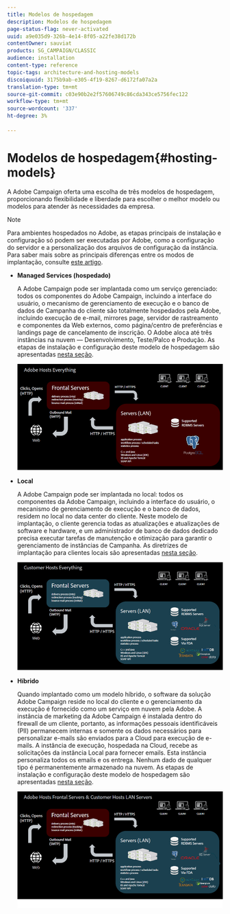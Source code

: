 ```yaml
---
title: Modelos de hospedagem
description: Modelos de hospedagem
page-status-flag: never-activated
uuid: a9e035d9-326b-4e14-8f05-a22fe38d172b
contentOwner: sauviat
products: SG_CAMPAIGN/CLASSIC
audience: installation
content-type: reference
topic-tags: architecture-and-hosting-models
discoiquuid: 3175b9ab-e305-4f19-8267-d6172fa07a2a
translation-type: tm+mt
source-git-commit: c03e90b2e2f57606749c86cda343ce5756fec122
workflow-type: tm+mt
source-wordcount: '337'
ht-degree: 3%

---
```



# Modelos de hospedagem{#hosting-models}

A Adobe Campaign oferta uma escolha de três modelos de hospedagem, proporcionando flexibilidade e liberdade para escolher o melhor modelo ou modelos para atender às necessidades da empresa.

>[!NOTE]
>
>Para ambientes hospedados no Adobe, as etapas principais de instalação e configuração só podem ser executadas por Adobe, como a configuração do servidor e a personalização dos arquivos de configuração da instância. Para saber mais sobre as principais diferenças entre os modos de implantação, consulte [este artigo](https://helpx.adobe.com/br/campaign/kb/acc-on-prem-vs-hosted.html).

* **Managed Services (hospedado)**

   A Adobe Campaign pode ser implantada como um serviço gerenciado: todos os componentes do Adobe Campaign, incluindo a interface do usuário, o mecanismo de gerenciamento de execução e o banco de dados de Campanha do cliente são totalmente hospedados pela Adobe, incluindo execução de e-mail, mirrores page, servidor de rastreamento e componentes da Web externos, como página/centro de preferências e landings page de cancelamento de inscrição. O Adobe aloca até três instâncias na nuvem — Desenvolvimento, Teste/Palco e Produção. As etapas de instalação e configuração deste modelo de hospedagem são apresentadas [nesta seção](../../installation/using/hosted-model.md).

   ![](assets/deployment_hosted.png)

* **Local**

   A Adobe Campaign pode ser implantada no local: todos os componentes da Adobe Campaign, incluindo a interface do usuário, o mecanismo de gerenciamento de execução e o banco de dados, residem no local no data center do cliente. Neste modelo de implantação, o cliente gerencia todas as atualizações e atualizações de software e hardware, e um administrador de banco de dados dedicado precisa executar tarefas de manutenção e otimização para garantir o gerenciamento de instâncias de Campanha. As diretrizes de implantação para clientes locais são apresentadas [nesta seção](../../installation/using/before-starting.md).

   ![](assets/deployment_onpremise.png)

* **Híbrido**

   Quando implantado como um modelo híbrido, o software da solução Adobe Campaign reside no local do cliente e o gerenciamento da execução é fornecido como um serviço em nuvem pela Adobe. A instância de marketing da Adobe Campaign é instalada dentro do firewall de um cliente, portanto, as informações pessoais identificáveis (PII) permanecem internas e somente os dados necessários para personalizar e-mails são enviados para a Cloud para execução de e-mails. A instância de execução, hospedada na Cloud, recebe as solicitações da instância Local para fornecer emails. Esta instância personaliza todos os emails e os entrega. Nenhum dado de qualquer tipo é permanentemente armazenado na nuvem. As etapas de instalação e configuração deste modelo de hospedagem são apresentadas [nesta seção](../../installation/using/hybrid-model.md).

   ![](assets/deployment_hybrid.png)

